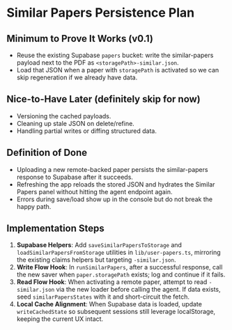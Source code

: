 # Similar Papers Persistence Plan

## Minimum to Prove It Works (v0.1)
- Reuse the existing Supabase `papers` bucket: write the similar-papers payload next to the PDF as `<storagePath>-similar.json`.
- Load that JSON when a paper with `storagePath` is activated so we can skip regeneration if we already have data.

## Nice-to-Have Later (definitely skip for now)
- Versioning the cached payloads.
- Cleaning up stale JSON on delete/refine.
- Handling partial writes or diffing structured data.

## Definition of Done
- Uploading a new remote-backed paper persists the similar-papers response to Supabase after it succeeds.
- Refreshing the app reloads the stored JSON and hydrates the Similar Papers panel without hitting the agent endpoint again.
- Errors during save/load show up in the console but do not break the happy path.

## Implementation Steps
1. **Supabase Helpers**: Add `saveSimilarPapersToStorage` and `loadSimilarPapersFromStorage` utilities in `lib/user-papers.ts`, mirroring the existing claims helpers but targeting `-similar.json`.
2. **Write Flow Hook**: In `runSimilarPapers`, after a successful response, call the new saver when `paper.storagePath` exists; log and continue if it fails.
3. **Read Flow Hook**: When activating a remote paper, attempt to read `-similar.json` via the new loader before calling the agent. If data exists, seed `similarPapersStates` with it and short-circuit the fetch.
4. **Local Cache Alignment**: When Supabase data is loaded, update `writeCachedState` so subsequent sessions still leverage localStorage, keeping the current UX intact.
